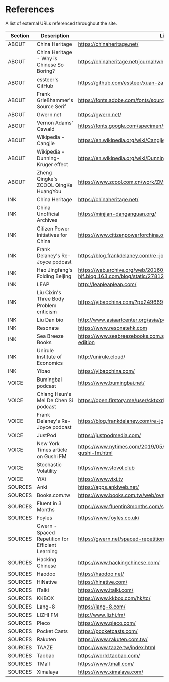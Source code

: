 # References

A list of external URLs referenced throughout the site.

| Section | Description | Link |
| --- | --- | --- |
| ABOUT | China Heritage | https://chinaheritage.net/ |
| ABOUT | China Heritage - Why is Chinese So Boring? | https://chinaheritage.net/journal/why-is-chinese-so-boring/ |
| ABOUT | essteer's GitHub | https://github.com/essteer/xuan-zang |
| ABOUT | Frank Grießhammer's Source Serif | https://fonts.adobe.com/fonts/source-serif |
| ABOUT | Gwern.net | https://gwern.net/ |
| ABOUT | Vernon Adams' Oswald | https://fonts.google.com/specimen/Oswald |
| ABOUT | Wikipedia - Cangjie | https://en.wikipedia.org/wiki/Cangjie |
| ABOUT | Wikipedia - Dunning-Kruger effect | https://en.wikipedia.org/wiki/Dunning%E2%80%93Kruger_effect |
| ABOUT | Zheng Qingke's ZCOOL QingKe HuangYou | https://www.zcool.com.cn/work/ZMTg5MDEyMDQ=.html |
| INK | China Heritage | https://chinaheritage.net/ |
| INK | China Unofficial Archives | https://minjian-danganguan.org/ |
| INK | Citizen Power Initiatives for China | https://www.citizenpowerforchina.org/ |
| INK | Frank Delaney's Re-Joyce podcast | https://blog.frankdelaney.com/re-joyce/ |
| INK | Hao Jingfang's Folding Beijing | https://web.archive.org/web/20160822161228/http://jessica-hjf.blog.163.com/blog/static/278128102015240444791/ |
| INK | LEAP | http://leapleapleap.com/ |
| INK | Liu Cixin's Three Body Problem criticism | https://yibaochina.com/?p=249669 |
| INK | Liu Dan bio | http://www.asiaartcenter.org/asia/portfolio/%E5%8A%89%E4%B8%B9/ |
| INK | Resonate | https://www.resonatehk.com |
| INK | Sea Breeze Books | https://www.seabreezebooks.com.sg/products/short-tongue-bilingual-edition |
| INK | Unirule Institute of Economics | http://unirule.cloud/ |
| INK | Yibao | https://yibaochina.com/ |
| VOICE | Bumingbai podcast | https://www.bumingbai.net/ |
| VOICE | Chiang Hsun's Mei De Chen Si podcast | https://open.firstory.me/user/cktxxrlw27ioo0898okcvd43b |
| VOICE | Frank Delaney's Re-Joyce podcast | https://blog.frankdelaney.com/re-joyce/ |
| VOICE | JustPod | https://justpodmedia.com/ |
| VOICE | New York Times article on Gushi FM | https://www.nytimes.com/2019/05/12/world/asia/china-podcast-gushi-fm.html |
| VOICE | Stochastic Volatility | https://www.stovol.club |
| VOICE | YiXi | https://www.yixi.tv |
| SOURCES | Anki | https://apps.ankiweb.net/ |
| SOURCES | Books.com.tw | https://www.books.com.tw/web/ovs |
| SOURCES | Fluent in 3 Months | https://www.fluentin3months.com/spaced-repetition/ |
| SOURCES | Foyles | https://www.foyles.co.uk/ |
| SOURCES | Gwern - Spaced Repetition for Efficient Learning | https://gwern.net/spaced-repetition |
| SOURCES | Hacking Chinese | https://www.hackingchinese.com/ |
| SOURCES | Haodoo | https://haodoo.net/ |
| SOURCES | HiNative | https://hinative.com/ |
| SOURCES | iTalki | https://www.italki.com/ |
| SOURCES | KKBOX | https://www.kkbox.com/hk/tc/ |
| SOURCES | Lang-8 | https://lang-8.com/ |
| SOURCES | LIZHI FM | http://www.lizhi.fm/ |
| SOURCES | Pleco | https://www.pleco.com/ |
| SOURCES | Pocket Casts | https://pocketcasts.com/ |
| SOURCES | Rakuten | https://www.rakuten.com.tw/ |
| SOURCES | TAAZE | https://www.taaze.tw/index.html |
| SOURCES | Taobao | https://world.taobao.com/ |
| SOURCES | TMall | https://www.tmall.com/ |
| SOURCES | Ximalaya | https://www.ximalaya.com/ |

